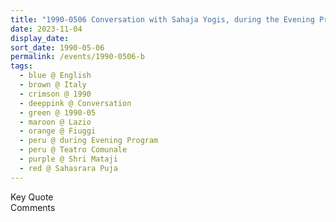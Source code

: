 ```yaml
---
title: "1990-0506 Conversation with Sahaja Yogis, during the Evening Program, right after Sahasrāra Pūjā, Teatro Comunale, Fiuggi (87 kms E-SE of Rome), Lazio, Italy"
date: 2023-11-04
display_date: 
sort_date: 1990-05-06
permalink: /events/1990-0506-b
tags:
  - blue @ English
  - brown @ Italy
  - crimson @ 1990
  - deeppink @ Conversation
  - green @ 1990-05
  - maroon @ Lazio
  - orange @ Fiuggi
  - peru @ during Evening Program
  - peru @ Teatro Comunale
  - purple @ Shri Mataji
  - red @ Sahasrara Puja
---
```


<wave-list>
  <list-title color="green" width="75">Key Quote</list-title>
  <list-item color="BlanchedAlmond"  width="200"></list-item>
  <list-item color="Lavender"></list-item>
  <list-item color="BlanchedAlmond"></list-item>
</wave-list>

<br>

<wave-list>
  <list-title color="green" width="75">Comments</list-title>
  <list-item color="BlanchedAlmond"  width="200"></list-item>
  <list-item color="Lavender"></list-item>
  <list-item color="BlanchedAlmond"></list-item>
</wave-list>